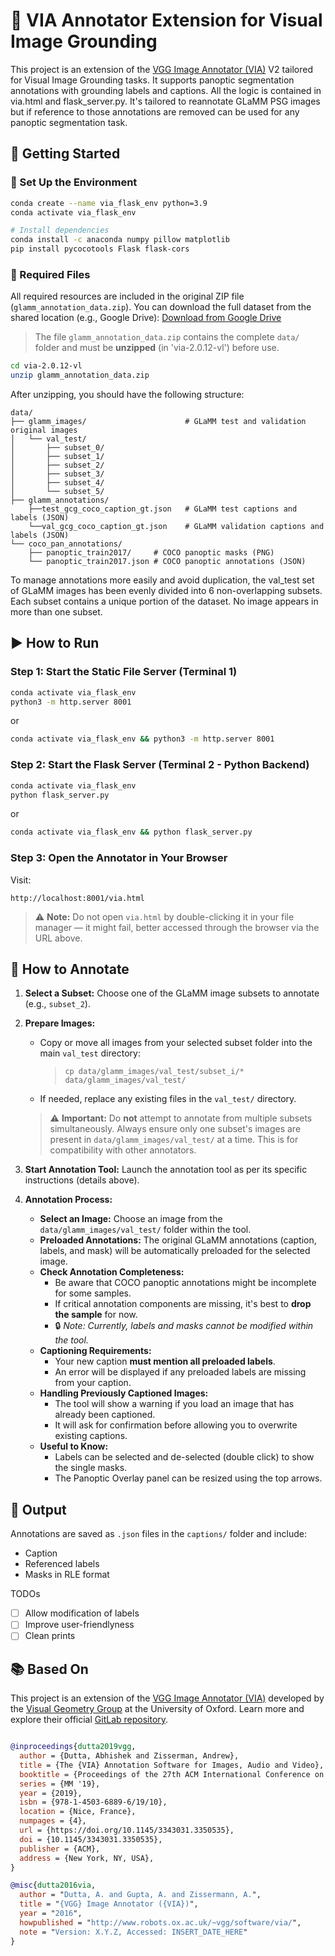 # 📌 VIA Annotator Extension for Visual Image Grounding

This project is an extension of the [VGG Image Annotator (VIA)](https://www.robots.ox.ac.uk/~vgg/software/via/) V2 tailored for Visual Image Grounding tasks. It supports panoptic segmentation annotations with grounding labels and captions. All the logic is contained in via.html and flask_server.py. It's tailored to reannotate GLaMM PSG images but if reference to those annotations are removed can be used for any panoptic segmentation task.


## 🚀 Getting Started
### 🔧 Set Up the Environment
```bash
conda create --name via_flask_env python=3.9
conda activate via_flask_env

# Install dependencies
conda install -c anaconda numpy pillow matplotlib
pip install pycocotools Flask flask-cors
```
### 📁 Required Files
All required resources are included in the original ZIP file (`glamm_annotation_data.zip`). 
You can download the full dataset from the shared location (e.g., Google Drive): [Download from Google Drive](https://drive.google.com/file/d/14lP7lapSbMm-vFQuJR21VdozEdLhICjT/view?usp=sharing)  

> The file `glamm_annotation_data.zip` contains the complete `data/` folder and must be **unzipped** (in 'via-2.0.12-vl') before use.

```bash
cd via-2.0.12-vl
unzip glamm_annotation_data.zip
```
After unzipping, you should have the following structure:

```text
data/
├── glamm_images/                      # GLaMM test and validation original images 
│   └── val_test/
│       ├── subset_0/
│       ├── subset_1/
│       ├── subset_2/
│       ├── subset_3/
│       ├── subset_4/
│       └── subset_5/
├── glamm_annotations/      
    ├──test_gcg_coco_caption_gt.json   # GLaMM test captions and labels (JSON)
    └──val_gcg_coco_caption_gt.json    # GLaMM validation captions and labels (JSON)
└── coco_pan_annotations/
    ├── panoptic_train2017/     # COCO panoptic masks (PNG)
    └── panoptic_train2017.json # COCO panoptic annotations (JSON)
```

To manage annotations more easily and avoid duplication, the val_test set of GLaMM images has been evenly divided into 6 non-overlapping subsets. 
Each subset contains a unique portion of the dataset. No image appears in more than one subset.

## ▶️ How to Run
### Step 1: Start the Static File Server (Terminal 1)
```bash
conda activate via_flask_env
python3 -m http.server 8001
```
or 
```bash
conda activate via_flask_env && python3 -m http.server 8001
```

### Step 2: Start the Flask Server (Terminal 2 - Python Backend)
```bash
conda activate via_flask_env
python flask_server.py
```
or 
```bash
conda activate via_flask_env && python flask_server.py
```

### Step 3: Open the Annotator in Your Browser

Visit:
```
http://localhost:8001/via.html
```
> ⚠️ **Note:** Do not open `via.html` by double-clicking it in your file manager — it might fail, better accessed through the browser via the URL above.

## 📝 How to Annotate

1.  **Select a Subset:** Choose one of the GLaMM image subsets to annotate (e.g., `subset_2`).

2.  **Prepare Images:**
    *   Copy or move all images from your selected subset folder into the main `val_test` directory:
        > `cp data/glamm_images/val_test/subset_i/* data/glamm_images/val_test/`
    *   If needed, replace any existing files in the `val_test/` directory.

    > ⚠️ **Important:** Do **not** attempt to annotate from multiple subsets simultaneously. Always ensure only one subset's images are present in `data/glamm_images/val_test/` at a time. This is for compatibility with other annotators. 

3.  **Start Annotation Tool:** Launch the annotation tool as per its specific instructions (details above).

4.  **Annotation Process:**
    *   **Select an Image:** Choose an image from the `data/glamm_images/val_test/` folder within the tool.
    *   **Preloaded Annotations:** The original GLaMM annotations (caption, labels, and mask) will be automatically preloaded for the selected image.
    *   **Check Annotation Completeness:**
        *   Be aware that COCO panoptic annotations might be incomplete for some samples.
        *   If critical annotation components are missing, it's best to **drop the sample** for now.
        *   🔒 *Note: Currently, labels and masks cannot be modified within the tool.*
    *   **Captioning Requirements:**
        *   Your new caption **must mention all preloaded labels**.
        *   An error will be displayed if any preloaded labels are missing from your caption.
    *   **Handling Previously Captioned Images:**
        *   The tool will show a warning if you load an image that has already been captioned.
        *   It will ask for confirmation before allowing you to overwrite existing captions.
    *   **Useful to Know:**
        *   Labels can be selected and de-selected (double click) to show the single masks.  
        *   The Panoptic Overlay panel can be resized using the top arrows. 

## 💾 Output

Annotations are saved as `.json` files in the `captions/` folder and include:
*   Caption
*   Referenced labels
*   Masks in RLE format

TODOs 
- [ ] Allow modification of labels
- [ ] Improve user-friendlyness
- [ ] Clean prints

## 📚 Based On

This project is an extension of the [VGG Image Annotator (VIA)](https://www.robots.ox.ac.uk/~vgg/software/via/) developed by the [Visual Geometry Group](http://www.robots.ox.ac.uk/~vgg/) at the University of Oxford. Learn more and explore their official [GitLab repository](https://gitlab.com/vgg/via).

```bibtex

@inproceedings{dutta2019vgg,
  author = {Dutta, Abhishek and Zisserman, Andrew},
  title = {The {VIA} Annotation Software for Images, Audio and Video},
  booktitle = {Proceedings of the 27th ACM International Conference on Multimedia},
  series = {MM '19},
  year = {2019},
  isbn = {978-1-4503-6889-6/19/10},
  location = {Nice, France},
  numpages = {4},
  url = {https://doi.org/10.1145/3343031.3350535},
  doi = {10.1145/3343031.3350535},
  publisher = {ACM},
  address = {New York, NY, USA},
} 

@misc{dutta2016via,
  author = "Dutta, A. and Gupta, A. and Zissermann, A.",
  title = "{VGG} Image Annotator ({VIA})",
  year = "2016",
  howpublished = "http://www.robots.ox.ac.uk/~vgg/software/via/",
  note = "Version: X.Y.Z, Accessed: INSERT_DATE_HERE" 
}
```
